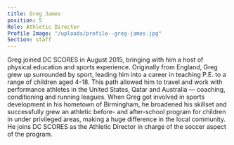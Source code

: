 ```yaml
---
title: Greg James
position: 5
Role: Athletic Director
Profile Image: "/uploads/profile--greg-james.jpg"
Section: staff
---
```


Greg joined DC SCORES in August 2015, bringing with him a host of physical education and sports experience. Originally from England, Greg grew up surrounded by sport, leading him into a career in teaching P.E. to a range of children aged 4-18. This path allowed him to travel and work with performance athletes in the United States, Qatar and Australia — coaching, conditioning and running leagues. When Greg got involved in sports development in his hometown of Birmingham, he broadened his skillset and successfully grew an athletic before- and after-school program for children in under privileged areas, making a huge difference in the local community. He joins DC SCORES as the Athletic Director in charge of the soccer aspect of the program.